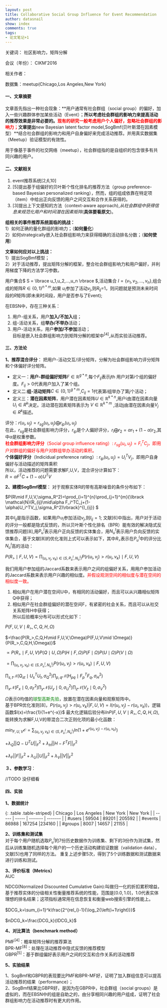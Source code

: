 ```yaml
---
layout: post
title: Collaborative Social Group Influence for Event Recommendation
author: datasnail
show: index
comments: true
tags:
- 论文笔记+1
---
```


关键词： 社区影响力，矩阵分解

会议（年份）： CIKM’2016

相关作者：

数据集：meetup(Chicago,Los Angeles,New York)


#### **一、文章摘要**

文章首先指出一种社会现象：**用户通常有社会群组（social group）的偏好，加入一些兴趣群体参加某些活动（Event）；**所以考虑社会群组的影响力来提高活动的推荐效果是非常必要的。<span style = "color:red">现有的研究一般考虑用户个人偏好，忽略社会群组的影响力；</span>文章提出**new Bayesian latent factor model,SogBmf(贝叶斯潜在因素模型）**结合社会群组的影响力和用户自身偏好来完成活动推荐。并用真实数据集（Meetup）验证模型的有效性。

用于像基于事件的社交网络（meetup），社会群组指的是自组织的包含很多有共同兴趣的用户。

#### **二、文献相关**

1. event推荐系统[2,6,10]
2. [5]提出基于组偏好的贝叶斯个性化排名的推荐方法（group preference-based Bayesian personalized ranking），然而，组的组成依靠在特定项（item）中给出正向反馈的用户之间交互和合作关系获得的。
3. [3]提出上下文感知的方法（context-aware approach),*从社会群组中获得信息来规范化用户和时间潜在因素矩阵*(**具体要看原文**)。

**组相关的事件推荐系统面临的挑战：**<br>
1）如何正确的量化群组的影响力；（**如何量化**）<br>
2）如何strategically嵌入社会群组影响力来获得精确的活动排名分数；（**如何使用**）

**文章如何应对以上挑战：**<br>
1）提出SogBmf模型；<br>
2）对于活动推荐，提出矩阵分解的框架，整合社会群组影响力和用户偏好，并利用梯度下降的方法学习参数。<br>

用户集合$ S = \lbrace  u_1,u_2,...,u_n \rbrace $,活动集合 $I=\lbrace v_1,v_2,...,v_n \rbrace$,组合成的矩阵$R \in {\lbrace 0,1\rbrace}^{n*m}$,如果 $u_i$参加了活动$v_j$,则$R_{ij}$=1，则问题就是预测未来时间段的$R$矩阵(即未来时间段，用户是否参与了Event);

在EBSN中，存在三种关系：<br>
1. 用户-组关系，用户**加入/不加入**组；<br>
2. 组-活动关系，组**举办/不举办**活动；<br>
3. 用户-活动关系，用户**参加/不参加**活动；<br>
目标是嵌入社会群组影响力到矩阵分解的框架中<sup>[4]</sup>,从而实验活动推荐。

#### **三、方法论**

**1、推荐混合评分**：
把用户-活动交互/评分矩阵，分解为社会群组影响力评分矩阵和个体偏好评分矩阵。

- 定义一：**用户-群组偏好矩阵**$F \in {\mathbb{R}}^{g*n}$,每个$F_{ij}$表示$j$th 用户对第$i$个组的偏好度。$F_{ij} \gt 0$代表用户加入了某个组。
- 定义二:**组-活动矩阵**$C \in {\lbrace 0,1 \rbrace}^{g\ast m}$,$C_{ij} = 1$代表第$i$组举办了第$j$个活动；
- 定义三：**潜在因素矩阵**，用户潜在因素矩阵$U \in {\mathbb{R}}^{k\ast n}$,用户i由潜在因素向量$U_i \in R^k$决定。活动潜在因素矩阵表示为 $V \in {\mathbb{R}}^{k\ast m}$ ,活动j由潜在因素向量$V_j \in R^k$描述。

评分：$r(u_i,u_j)=r_{sg}(u_i,u_j)\bigoplus r_{ip}(u_i,u_j)$ <br>
在此，$r_{sg}$是社会群组影响力评分，$r_{ip}$是个人偏好评分，$r_i \bigoplus r_2 = \alpha r_1+(1-\alpha)r_2$,其中$\alpha$是权重参数。<br>
<span style='color:red'>**社会群组影响力评分**（Social group influence rating）: $r_{sg}(u_i,u_j)=F_i^TC_j$，即用户对群组的偏好与用户对群组举办活动的乘积。</span><br>
**个体偏好评分**（Indicidual preference rating）: $r_{ip}(u_i,u_j)=U_i^TV_j$，即用户自身偏好与活动描述的矩阵乘积<br>
所以，活动推荐的问题需要求解F,U,V，混合评分计算如下：<br>
$R=\alpha F^TC+(1-\alpha)U^TV$

**2、建模SogBmf模型**：
对于观察实体R的带有高斯噪音的条件分布如下：<br>

$P(R\mid F,U,V,\sigma_R^2)=\prod_{i=1}^{n}\prod_{j=1}^{m}{\lbrack \mathcal{N}(R_{ij}\mid\alpha F_i^TC_j+(1-\alpha)U_i^TV_j,\sigma_R^2)\rbrack}^{I_{ij}} $<br>

其中$I_{ij}$是指示函数，如果用户$u_i$参加活动$v_j$,则$I_{ij}=1$;
文献[6]中指出，用户对于活动的评分一般都是隐式反馈的，所以贝叶斯个性化排名（BPR）能有效的解决隐式反馈推荐问题[8],用$P_u^I$表示用户正向反馈的实体集合，用$N_u^I$表示用户负向反馈的实体集合，基于文献[8]的优化准则上式可以表示如下，其中$R_>$表示在$P_u^I$中的评分比$N_u^I$高的活动：<br>

$P(R_>\mid F,U,V)=\prod_{(u_i,v_j,v_k)\in(S,P_u^I,N_u^I)}P(r(u_i,v_j)>r(u_i,v_k)\mid F,U,V)$<br>

我们用用户参加组的Jaccard系数来表示用户之间的组偏好关系，用用户参加活动的Jaccard系数来表示用户兴趣的相似度。<span style = 'color:red'>并假设观测空间的相似度与潜在空间的相似度一致。</span><br>
1. 相似用户在用户潜在空间U中，有相同的活动偏好，而且可以从兴趣相似矩阵Q中获得；<br>
2. 相似用户在社会群组偏好的潜在空间F，有紧密的社会关系，而且可以从社交关系矩阵H中获得；<br>
所以后验概率分布可以形式化如下：<br>

$P(F,U,V\mid R_>,C,Q,H,\Omega)$<br>

$=\frac{P(R_>,C,Q,H\mid F,U,V,\Omega)P(F,U,V\mid \Omega)}{P(R_>,C,Q,H,\Omega)}$<br>

$\propto P(R_>\mid F,U,V)P(Q\mid U,\Omega)P(H\mid F,\Omega)P(F\mid \Omega)P(U\mid \Omega)P(V\mid \Omega)$<br>

$=\prod_{(u_i,v_j,v_k)\in(S,P_u^I,N_u^I)}P(r(u_i,v_j)>r(u_i,v_k)\mid F,U,V)$<br>

$\prod_{s,t}\mathcal{N}(Q_{st}\mid U_s^TU_t,\sigma_Q^2)\prod_{p,q}\mathcal{N}(H_{pq}\mid F_p^TF_q,\sigma_H^2)$<br>

$\prod_{x}\mathcal{N}(F_{x}\mid 0,\sigma_F^2)\prod_{y}\mathcal{N}(U_{y}\mid 0,\sigma_U^2)\prod_{z}\mathcal{N}(V_{z}\mid 0,\sigma_V^2)$<br>

$\Omega$表示0均值的<span style = 'color : green'>球型高斯先验</span>，放置在潜在因素向量和观察矩阵中。<br>
基于BPR优化准则[8]，$P(r(u_i,v_j)>r(u_i,v_k)|F,U,V)=l(r(u_i,v_j)-r(u_i,v_k))$，逻辑函数$l(x)=\frac{1}{1+e^{-x}}$
最大化逻辑后验分布$lnP(F,U,V\mid R_>,C,Q,H,\Omega)$,能转换为求解F,U,V的带混合二次正则化项的最小化函数：<br>

$min_{F,U,V}\mathcal{O}=\sum_{(u_i,v_j,v_k)\in(S,P_u^I,N_u^I)}ln(1+e^{r(u_i,v_j)-r(u_i,v_k)})$<br><br>
$+\lambda_Q{||Q-U^TU||}_F^2+\lambda_H{||H-F^TF||}_F^2$<br><br>
$+\lambda_F{||F||}_F^2+\lambda_U{||U||}_F^2+\lambda_V{||V||}_F^2$<br><br>
**３、参数学习**：

//TODO 没仔细看

#### **四、实验**

**1、数据统计**

{: .table .table-striped}
| Chicago  | Los Angeles | New York | New York |
| ----- | ----- | ------- | ------- |
| #users | 59504   | 89201   | 205592   |
| #events   | 86988 | 167254 |234160   |
| #groups   | 8007   | 14657     | 21155 |

**2、训练集和测试集**<br>
对于每个用户随机选取$P_u^I$的7份历史数据作为训练集、剩下的3份作为测试集，然后从训练集随机选择每个用户的一个历史活动构建验证数据（validation data），文献[5]也用了同样的方法。
重复上述步骤5次，得到了5个训练数据和测试数据来进行训练和测试。

**3、评价标准（Metrics）**<br>
AUC

NDCG(Normalized Discounted Cumulative Gain):叫做归一化的折扣累积增益，基于推荐实体的分级相关性衡量推荐系统的性能，范围是$[0.0,1.0]$，1.0代表实体理想的排名结果；这项指标通常用在信息恢复和衡量web搜索引擎的性能上。<br><br>
$DCG_k=\sum_{i=1}^k\frac{2^{rel_i}-1}{\log_2{\left(i+1\right)}}$<br><br>
$nDCG_k=\frac{DCG_k}{IDCG_k}$


**4、对比算法（benchmark method）**

PMF<sup>[4]</sup>：概率矩阵分解的推荐算法<br>
BPR-MF<sup>[8]</sup>：处理在活动推荐中隐式反馈的推荐模型<br>
GBPR<sup>[5]</sup>：基于群组偏好表示用户之间的交互和合作关系的活动推荐<br>

**5、实验结果**

1、SogBmf和GBPR的表现要比PMF和BPR-MF好，证明了加入群组信息可以提高活动推荐的结果（performance）；<br>
2、SogBmf结果比GBPR好，是因为在GBPR中，社会群组（social groups）是虚拟的，而在EBSN中的组是自助之的，由分享相同兴趣的用户组成，证明了社会群组影响力在活动推荐时有更大的作用。
